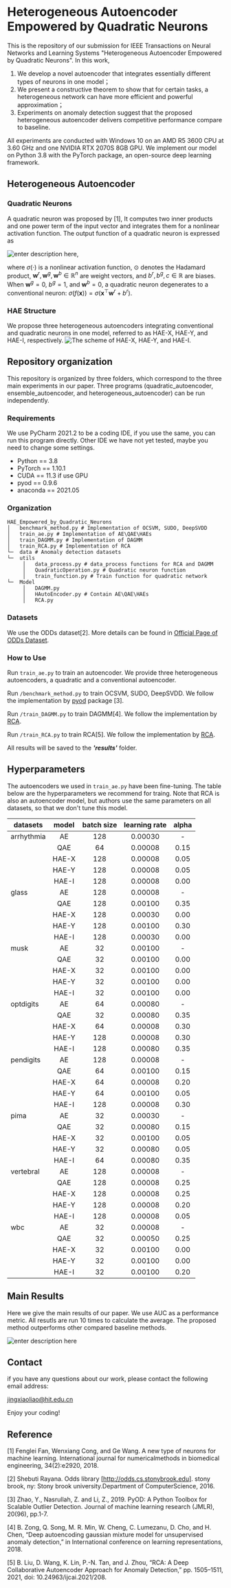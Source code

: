 # Heterogeneous Autoencoder Empowered by Quadratic Neurons
This is the repository of our submission for IEEE Transactions on Neural Networks and Learning Systems   "Heterogeneous Autoencoder Empowered by Quadratic Neurons". In this work,

1. We develop a novel autoencoder that integrates essentially different types of neurons in one model；
2. We present a constructive theorem to show that for certain tasks, a heterogeneous network can have more efficient and powerful approximation；
3. Experiments on anomaly detection suggest that the proposed heterogeneous autoencoder delivers competitive performance compare to baseline.


All experiments are conducted with Windows 10 on an AMD R5 3600 CPU at 3.60 GHz and one NVIDIA RTX 2070S 8GB GPU. We implement our model on Python 3.8 with the PyTorch package, an open-source deep learning framework.  

## Heterogeneous Autoencoder

### Quadratic Neurons
A quadratic neuron was proposed by [1], It computes two inner products  and  one  power  term  of  the  input  vector  and  integrates them for a nonlinear activation function. The output function of a quadratic neuron is expressed as 

![enter description here](https://raw.githubusercontent.com/asdvfghg/image/master/小书匠/1641001696385.png),

where $\sigma(\cdot)$ is a nonlinear activation function, $\odot$ denotes the Hadamard product, $\boldsymbol{w}^r,\boldsymbol{w}^g, \boldsymbol{w}^b\in\mathbb{R}^n$ are weight vectors, and $b^r, b^g, c\in\mathbb{R}$ are biases. When $\boldsymbol{w}^g=0$, $b^g=1$, and $\boldsymbol{w}^b=0$, a quadratic neuron degenerates to a conventional neuron:  $\sigma(f(\boldsymbol{x}))= \sigma(\boldsymbol{x}^\top\boldsymbol{w}^{r}+b^{r})$. 

### HAE Structure
We propose three heterogeneous autoencoders integrating conventional  and  quadratic  neurons  in  one  model,  referred  to  as HAE-X, HAE-Y, and HAE-I, respectively.
![The scheme of HAE-X, HAE-Y, and HAE-I.](https://raw.githubusercontent.com/asdvfghg/image/master/小书匠/1641001696444.png)

## Repository organization
This repository is organized by three folders, which correspond to the three main experiments in our paper. Three programs (quadratic_autoencoder, ensemble_autoencoder, and heterogeneous_autoencoder) can be run independently.
### Requirements
We use PyCharm 2021.2 to be a coding IDE, if you use the same, you can run this program directly. Other IDE we have not yet tested, maybe you need to change some settings.
* Python == 3.8
* PyTorch == 1.10.1
* CUDA == 11.3 if use GPU
* pyod == 0.9.6
* anaconda == 2021.05
 
### Organization
```
HAE_Empowered_by_Quadratic_Neurons
│   benchmark_method.py # Implementation of OCSVM, SUDO, DeepSVDD
│   train_ae.py # Implementation of AE\QAE\HAEs 
│   train_DAGMM.py # Implementation of DAGMM
│   train_RCA.py # Implementation of RCA
└─  data # Anomaly detection datasets 
└─  utils
     │   data_process.py # data_process functions for RCA and DAGMM
     │   QuadraticOperation.py # Quadratic neuron function
     │   train_function.py # Train function for quadratic network
└─  Model
     │   DAGMM.py 
     │   HAutoEncoder.py # Contain AE\QAE\HAEs 
     │   RCA.py 

```

### Datasets
We use the ODDs dataset[2]. More details can be found in [Official Page of ODDs Dataset](http://odds.cs.stonybrook.edu).

### How to Use

Run ```train_ae.py``` to train an autoencoder. We provide three heterogeneous autoencoders, a quadratic and a conventional autoencoder. 

Run ```/benchmark_method.py``` to train  OCSVM, SUDO, DeepSVDD. We follow the implementation by [pyod](https://github.com/yzhao062/pyod) package [3].
 
 Run ```/train_DAGMM.py``` to train  DAGMM[4]. We follow the implementation by [RCA](https://github.com/illidanlab/RCA).

 Run ```/train_RCA.py``` to train  RCA[5]. We follow the implementation by [RCA](https://github.com/illidanlab/RCA).

All results will be saved to the ***'results'*** folder.

## Hyperparameters
The autoencoders we used in  ```train_ae.py```  have been fine-tuning. The table below are the hyperparameters we recommend  for traing. Note that RCA is also an autoencoder model, but authors use the same parameters on all datasets, so that we don't tune this model. 

| datasets   | model | batch size  | learning rate | alpha |
|------------|:-----:|:-----------:|:-------------:|:-----:|
| arrhythmia |   AE  |     128     |    0.00030    |   -   |
|            |  QAE  |      64     |    0.00008    | 0.15  |
|            | HAE-X |     128     |    0.00008    | 0.05  |
|            | HAE-Y |     128     |    0.00008    | 0.05  |
|            | HAE-I |     128     |    0.00008    | 0.00  |
| glass      |   AE  |     128     |    0.00008    |   -   |
|            |  QAE  |     128     |    0.00100    | 0.35  |
|            | HAE-X |     128     |    0.00030    | 0.00  |
|            | HAE-Y |     128     |    0.00100    | 0.30  |
|            | HAE-I |     128     |    0.00030    | 0.00  |
| musk       |   AE  |      32     |    0.00100    |   -   |
|            |  QAE  |      32     |    0.00100    | 0.00  |
|            | HAE-X |      32     |    0.00100    | 0.00  |
|            | HAE-Y |      32     |    0.00100    | 0.00  |
|            | HAE-I |      32     |    0.00100    | 0.00  |
| optdigits  |   AE  |      64     |    0.00080    |   -   |
|            |  QAE  |      32     |    0.00080    | 0.35  |
|            | HAE-X |      64     |    0.00008    | 0.30  |
|            | HAE-Y |     128     |    0.00008    | 0.30  |
|            | HAE-I |     128     |    0.00080    | 0.35  |
| pendigits  |   AE  |     128     |    0.00008    |   -   |
|            |  QAE  |      64     |    0.00100    | 0.15  |
|            | HAE-X |      64     |    0.00008    | 0.20  |
|            | HAE-Y |      64     |    0.00100    | 0.05  |
|            | HAE-I |     128     |    0.00008    | 0.30  |
| pima       |   AE  |      32     |    0.00030    |   -   |
|            |  QAE  |      32     |    0.00080    | 0.15  |
|            | HAE-X |      32     |    0.00100    | 0.05  |
|            | HAE-Y |      32     |    0.00080    | 0.05  |
|            | HAE-I |      64     |    0.00080    | 0.35  |
| vertebral  |   AE  |     128     |    0.00008    |   -   |
|            |  QAE  |     128     |    0.00008    | 0.25  |
|            | HAE-X |     128     |    0.00008    | 0.25  |
|            | HAE-Y |     128     |    0.00008    | 0.20  |
|            | HAE-I |     128     |    0.00008    | 0.05  |
| wbc        |   AE  |      32     |    0.00008    |   -   |
|            |  QAE  |      32     |    0.00050    | 0.25  |
|            | HAE-X |      32     |    0.00100    | 0.00  |
|            | HAE-Y |      32     |    0.00100    | 0.00  |
|            | HAE-I |      32     |    0.00100    | 0.20  |

## Main Results
Here we give the main results of our paper. We use AUC as a performance metric. All resutls are run 10 times to calculate the average. The proposed method outperforms other compared baseline methods.

![enter description here](https://raw.githubusercontent.com/asdvfghg/image/master/小书匠/1648373741379.png)

## Contact
if you have any questions about our work, please contact the following email address:

jingxiaoliao@hit.edu.cn

Enjoy your coding!
## Reference
[1] Fenglei Fan, Wenxiang Cong, and Ge Wang. A new type of neurons for machine learning. International journal for numericalmethods in biomedical engineering, 34(2):e2920, 2018.

[2] Shebuti Rayana.  Odds library [http://odds.cs.stonybrook.edu]. stony brook, ny:  Stony brook university.Department of ComputerScience, 2016.

[3] Zhao, Y., Nasrullah, Z. and Li, Z., 2019. PyOD: A Python Toolbox for Scalable Outlier Detection. Journal of machine learning research (JMLR), 20(96), pp.1-7.

[4]  B. Zong, Q. Song, M. R. Min, W. Cheng, C. Lumezanu, D. Cho, and H. Chen, “Deep autoencoding gaussian mixture model for unsupervised anomaly detection,” in International conference on learning representations, 2018.

[5] B. Liu, D. Wang, K. Lin, P.-N. Tan, and J. Zhou, “RCA: A Deep Collaborative Autoencoder Approach for Anomaly Detection,” pp. 1505–1511, 2021, doi: 10.24963/ijcai.2021/208.
